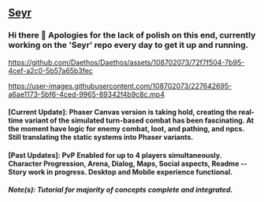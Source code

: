 ## [Seyr](https://ascea.herokuapp.com/)
### Hi there 👋 Apologies for the lack of polish on this end, currently working on the 'Seyr' repo every day to get it up and running.


https://github.com/Daethos/Daethos/assets/108702073/72f7f504-7b95-4cef-a2c0-5b57a65b3fec

https://user-images.githubusercontent.com/108702073/227642695-a6ae1173-5bf6-4ced-9965-89342f4b9c8c.mp4


#### [Current Update]: Phaser Canvas version is taking hold, creating the real-time variant of the simulated turn-based combat has been fascinating. At the moment have logic for enemy combat, loot, and pathing, and npcs. Still translating the static systems into Phaser variants.
#### [Past Updates]: PvP Enabled for up to 4 players simultaneously. Character Progression, Arena, Dialog, Maps, Social aspects, Readme -- Story work in progress. Desktop and Mobile experience functional.
##### Note(s): Tutorial for majority of concepts complete and integrated.

<!--
**Daethos/Daethos** is a ✨ _special_ ✨ repository because its `README.md` (this file) appears on your GitHub profile.

Here are some ideas to get you started:

- 🔭 I’m currently working on ...
- 🌱 I’m currently learning ...
- 👯 I’m looking to collaborate on ...
- 🤔 I’m looking for help with ...
- 💬 Ask me about ...
- 📫 How to reach me: ...
- 😄 Pronouns: ...
- ⚡ Fun fact: ...
-->
